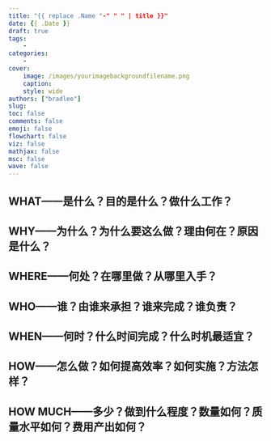 ```yaml
---
title: "{{ replace .Name "-" " " | title }}"
date: {{ .Date }}
draft: true
tags:
    -
categories:
    -
cover:
    image: /images/yourimagebackgroundfilename.png
    caption:
    style: wide
authors: ["bradlee"]
slug:
toc: false
comments: false
emoji: false
flowchart: false
viz: false
mathjax: false
msc: false
wave: false
---
```

## WHAT——是什么？目的是什么？做什么工作？

## WHY——为什么？为什么要这么做？理由何在？原因是什么？

## WHERE——何处？在哪里做？从哪里入手？

## WHO——谁？由谁来承担？谁来完成？谁负责？

## WHEN——何时？什么时间完成？什么时机最适宜？

## HOW——怎么做？如何提高效率？如何实施？方法怎样？

## HOW MUCH——多少？做到什么程度？数量如何？质量水平如何？费用产出如何？
